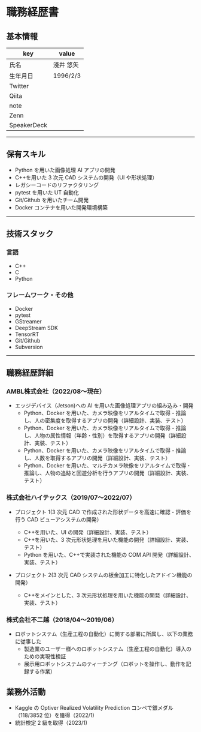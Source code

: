 # 職務経歴書

## 基本情報

|key|value|
|---|---|
|氏名|淺井 悠矢|
|生年月日|1996/2/3|
|Twitter||
|Qiita||
|note||
|Zenn||
|SpeakerDeck||

---

## 保有スキル
- Python を用いた画像処理 AI アプリの開発
- C++を用いた 3 次元 CAD システムの開発（UI や形状処理）
- レガシーコードのリファクタリング
- pytest を用いた UT 自動化
- Git/Github を用いたチーム開発
- Docker コンテナを用いた開発環境構築

---

## 技術スタック

### 言語

- C++
- C
- Python

### フレームワーク・その他

- Docker 
- pytest
- GStreamer
- DeepStream SDK
- TensorRT
- Git/Github
- Subversion

---

## 職務経歴詳細

### AMBL株式会社（2022/08〜現在）

- エッジデバイス（Jetson)への AI を用いた画像処理アプリの組み込み・開発
    - Python、Docker を用いた、カメラ映像をリアルタイムで取得・推論し、人の密集度を取得するアプリの開発（詳細設計、実装、テスト）
    - Python、Docker を用いた、カメラ映像をリアルタイムで取得・推論し、人物の属性情報（年齢・性別）を取得するアプリの開発（詳細設計、実装、テスト）
    - Python、Docker を用いた、カメラ映像をリアルタイムで取得・推論し、人数を取得するアプリの開発（詳細設計、実装、テスト）
    - Python、Docker を用いた、マルチカメラ映像をリアルタイムで取得・推論し、人物の追跡と回遊分析を行うアプリの開発（詳細設計、実装、テスト）

### 株式会社ハイテックス（2019/07〜2022/07）

- プロジェクト 1(3 次元 CAD で作成された形状データを高速に確認・評価を行う CAD ビューアシステムの開発）
    - C++を用いた、UI の開発（詳細設計、実装、テスト）
    - C++を用いた、3 次元形状処理を用いた機能の開発（詳細設計、実装、テスト）
    - Python を用いた、C++で実装された機能の COM API 開発（詳細設計、実装、テスト）

- プロジェクト 2(3 次元 CAD システムの板金加工に特化したアドイン機能の開発）
    - C++をメインとした、3 次元形状処理を用いた機能の開発（詳細設計、実装、テスト）

### 株式会社不二越（2018/04〜2019/06）

- ロボットシステム（生産工程の自動化）に関する部署に所属し、以下の業務に従事した
    - 製造業のユーザー様へのロボットシステム（生産工程の自動化）導入のための実現性検証
    - 展示用ロボットシステムのティーチング（ロボットを操作し、動作を記録する作業）


## 業務外活動

- Kaggle の Optiver Realized Volatility Prediction コンペで銀メダル（118/3852 位）を獲得（2022/1)
- 統計検定 2 級を取得（2023/1)
